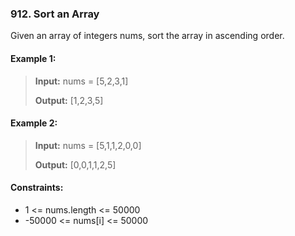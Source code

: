### 912. Sort an Array

Given an array of integers nums, sort the array in ascending order.

#### Example 1:
>**Input:** nums = [5,2,3,1]
>
>**Output:** [1,2,3,5]

#### Example 2:
>**Input:** nums = [5,1,1,2,0,0]
>
>**Output:** [0,0,1,1,2,5]

#### Constraints:
 - 1 <= nums.length <= 50000
 - -50000 <= nums[i] <= 50000

